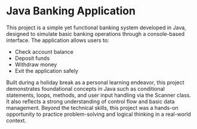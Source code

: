 # Java Banking Application
This project is a simple yet functional banking system developed in Java, designed to simulate basic banking operations through a console-based interface. The application allows users to:
- Check account balance
- Deposit funds
- Withdraw money
- Exit the application safely
  
Built during a holiday break as a personal learning endeavor, this project demonstrates foundational concepts in Java such as conditional statements, loops, methods, and user input handling via the Scanner class. It also reflects a strong understanding of control flow and basic data management. Beyond the technical skills, this project was a hands-on opportunity to practice problem-solving and logical thinking in a real-world context.
